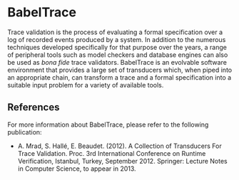 BabelTrace
==========

Trace validation is the process of evaluating a formal specification over a log
of recorded events produced by a system. In addition to the numerous techniques
developed specifically for that purpose over the years, a range of peripheral
tools such as model checkers and database engines can also be used as *bona
fide* trace validators. BabelTrace is an evolvable software environment that
provides a large set of transducers which, when piped into an appropriate chain,
can transform a trace and a formal specification into a suitable input problem
for a variety of available tools.

## References

For more information about BabelTrace, please refer to the following
publication:

- A. Mrad, S. Hallé, E. Beaudet. (2012).  A Collection of Transducers For
  Trace Validation.  Proc. 3rd International Conference on Runtime
  Verification, Istanbul, Turkey, September 2012. Springer: Lecture Notes in
  Computer Science, to appear in 2013.

